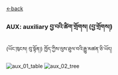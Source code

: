 [<-back](bo/ཚིག་གཤིས་/UD_POS.md)


### AUX: auxiliary བྱ་བའི་ཚིག་གྲོགས། (བྱ་གྲོགས།)

(ཡོང་ཁུངས། བུ་སྟོན།) ཁྱོད་ཀྱིས་ལུས་ཐུལ་བའི་རྒྱུ་མཚན་ཅི་ཡོད།

![aux_01_table](../../bo/table_images/AUX_01.png)
![aux_02_tree](../../bo/tree_images/AUX_01.png)

